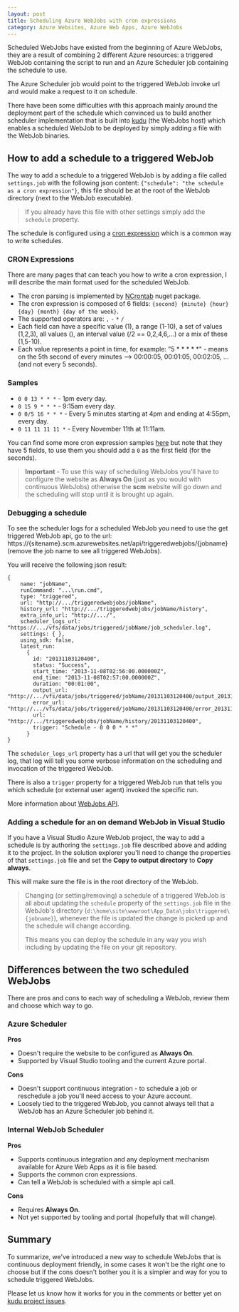 ```yaml
---
layout: post
title: Scheduling Azure WebJobs with cron expressions
category: Azure Websites, Azure Web Apps, Azure WebJobs
---
```


Scheduled WebJobs have existed from the beginning of Azure WebJobs, they are a result of combining 2 different Azure resources: a triggered WebJob containing the script to run and an Azure Scheduler job containing the schedule to use.

The Azure Scheduler job would point to the triggered WebJob invoke url and would make a request to it on schedule.

There have been some difficulties with this approach mainly around the deployment part of the schedule which convinced us to build another scheduler implementation that is built into [kudu](https://github.com/projectkudu/kudu) (the WebJobs host) which enables a scheduled WebJob to be deployed by simply adding a file with the WebJob binaries.

## How to add a schedule to a triggered WebJob ##

The way to add a schedule to a triggered WebJob is by adding a file called `settings.job` with the following json content: `{"schedule": "the schedule as a cron expression"}`, this file should be at the root of the WebJob directory (next to the WebJob executable).

> If you already have this file with other settings simply add the `schedule` property.

The schedule is configured using a [cron expression](https://code.google.com/p/ncrontab/wiki/CrontabExpression) which is a common way to write schedules.

### CRON Expressions ###

There are many pages that can teach you how to write a cron expression, I will describe the main format used for the scheduled WebJob.

* The cron parsing is implemented by [NCrontab](http://www.nuget.org/packages/ncrontab/) nuget package.
* The cron expression is composed of 6 fields: `{second} {minute} {hour} {day} {month} {day of the week}`.
* The supported operators are: `,` `-` `*` `/`
* Each field can have a specific value (1), a range (1-10), a set of values (1,2,3), all values (), an interval value (/2 == 0,2,4,6,...) or a mix of these (1,5-10).
* Each value represents a point in time, for example: "5 * * * * *" - means on the 5th second of every minutes --> 00:00:05, 00:01:05, 00:02:05, ... (and not every 5 seconds).

### Samples ###

* `0 0 13 * * *` - 1pm every day.
* `0 15 9 * * *` - 9:15am every day.
* `0 0/5 16 * * *` - Every 5 minutes starting at 4pm and ending at 4:55pm, every day.
* `0 11 11 11 11 *` - Every November 11th at 11:11am.
 
You can find some more cron expression samples [here](https://code.google.com/p/ncrontab/wiki/CrontabExamples) but note that they have 5 fields, to use them you should add a `0` as the first field (for the seconds).

> **Important** - To use this way of scheduling WebJobs you'll have to configure the website as **Always On** (just as you would with continuous WebJobs) otherwise the **scm** website will go down and the scheduling will stop until it is brought up again.

### Debugging a schedule ###

To see the scheduler logs for a scheduled WebJob you need to use the get triggered WebJob api, go to the url: https://{sitename}.scm.azurewebsites.net/api/triggeredwebjobs/{jobname} (remove the job name to see all triggered WebJobs).

You will receive the following json result:

	{
	    name: "jobName",
	    runCommand: "...\run.cmd",
	    type: "triggered",
	    url: "http://.../triggeredwebjobs/jobName",
	    history_url: "http://.../triggeredwebjobs/jobName/history",
	    extra_info_url: "http://.../",
	    scheduler_logs_url: "https://.../vfs/data/jobs/triggered/jobName/job_scheduler.log",
	    settings: { },
	    using_sdk: false,
	    latest_run:
	      {
	        id: "20131103120400",
	        status: "Success",
	        start_time: "2013-11-08T02:56:00.000000Z",
	        end_time: "2013-11-08T02:57:00.000000Z",
	        duration: "00:01:00",
	        output_url: "http://.../vfs/data/jobs/triggered/jobName/20131103120400/output_20131103120400.log",
	        error_url: "http://.../vfs/data/jobs/triggered/jobName/20131103120400/error_20131103120400.log",
	        url: "http://.../triggeredwebjobs/jobName/history/20131103120400",
	        trigger: "Schedule - 0 0 0 * * *"
	      }
	}

The `scheduler_logs_url` property has a url that will get you the scheduler log, that log will tell you some verbose information on the scheduling and invocation of the triggered WebJob.

There is also a `trigger` property for a triggered WebJob run that tells you which schedule (or external user agent) invoked the specific run.

More information about [WebJobs API](https://github.com/projectkudu/kudu/wiki/WebJobs-API).

### Adding a schedule for an on demand WebJob in Visual Studio ###

If you have a Visual Studio Azure WebJob project, the way to add a schedule is by authoring the `settings.job` file described above and adding it to the project.
In the solution explorer you'll need to change the properties of that `settings.job` file and set the **Copy to output directory** to **Copy always**.

This will make sure the file is in the root directory of the WebJob.

> Changing (or setting/removing) a schedule of a triggered WebJob is all about updating the `schedule` property of the `settings.job` file in the WebJob's directory (`d:\home\site\wwwroot\App_Data\jobs\triggered\{jobname}`), whenever the file is updated the change is picked up and the schedule will change according.
> 
> This means you can deploy the schedule in any way you wish including by updating the file on your git repository.

 
## Differences between the two scheduled WebJobs ##

There are pros and cons to each way of scheduling a WebJob, review them and choose which way to go.

### Azure Scheduler ###

**Pros**

* Doesn't require the website to be configured as **Always On**.
* Supported by Visual Studio tooling and the current Azure portal.

**Cons**

* Doesn't support continuous integration - to schedule a job or reschedule a job you'll need access to your Azure account.
* Loosely tied to the triggered WebJob, you cannot always tell that a WebJob has an Azure Scheduler job behind it.

### Internal WebJob Scheduler ###

**Pros**

* Supports continuous integration and any deployment mechanism available for Azure Web Apps as it is file based.
* Supports the common cron expressions.
* Can tell a WebJob is scheduled with a simple api call.

**Cons**

* Requires **Always On**.
* Not yet supported by tooling and portal (hopefully that will change).

## Summary ##

To summarize, we've introduced a new way to schedule WebJobs that is continuous deployment friendly, in some cases it won't be the right one to choose but if the cons doesn't bother you it is a simpler and way for you to schedule triggered WebJobs.

Please let us know how it works for you in the comments or better yet on [kudu project issues](https://github.com/projectkudu/kudu/issues).

